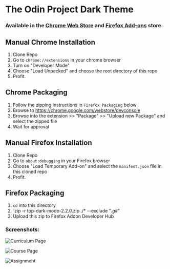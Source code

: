 # The Odin Project Dark Theme

### Available in the [Chrome Web Store](https://chrome.google.com/webstore/detail/the-odin-project-dark-the/omiecnmmajomefpodcdjkebeonieonef?authuser=1) and [Firefox Add-ons](https://addons.mozilla.org/en-US/firefox/addon/the-odin-project-dark-theme/) store.

## Manual Chrome Installation

1. Clone Repo
2. Go to `chrome://extensions` in your chrome browser
3. Turn on "Developer Mode"
4. Choose "Load Unpacked" and choose the root directory of this repo
5. Profit.

## Chrome Packaging
1. Follow the zipping instructions in `Firefox Packaging` below
2. Browse to https://chrome.google.com/webstore/devconsole
3. Browse into the extension >> "Package" >> "Upload new Package" and select the zipped file
4. Wait for approval

## Manual Firefox Installation
1. Clone Repo
2. Go to `about:debugging` in your Firefox browser
3. Choose "Load Temporary Add-on" and select the `manifest.json` file in this cloned repo
4. Profit.

## Firefox Packaging
1. `cd` into this directory
2. `zip -r top-dark-mode-2.2.0.zip ./* --exclude "*.git*"
3. Upload this zip to Firefox Addon Developer Hub

### Screenshots:

![Curriculum Page](https://imgur.com/78LdhfE.png)

![Course Page](https://imgur.com/9PGK0OV.png)

![Assignment](https://imgur.com/mnmvn7e.png)
